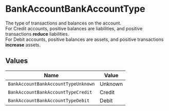 # BankAccountBankAccountType

The type of transactions and balances on the account.  
For Credit accounts, positive balances are liabilities, and positive transactions **reduce** liabilities.  
For Debit accounts, positive balances are assets, and positive transactions **increase** assets.


## Values

| Name                                | Value                               |
| ----------------------------------- | ----------------------------------- |
| `BankAccountBankAccountTypeUnknown` | Unknown                             |
| `BankAccountBankAccountTypeCredit`  | Credit                              |
| `BankAccountBankAccountTypeDebit`   | Debit                               |